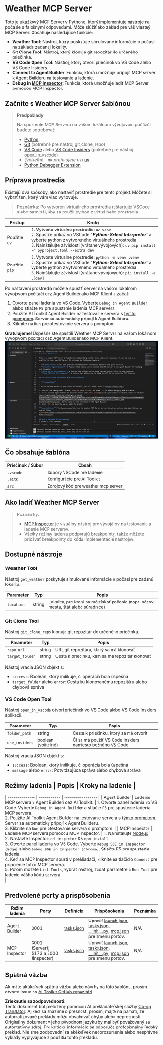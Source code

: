 <!--
CO_OP_TRANSLATOR_METADATA:
{
  "original_hash": "a3f252a62f059360855de5331a575898",
  "translation_date": "2025-07-14T09:02:49+00:00",
  "source_file": "10-StreamliningAIWorkflowsBuildingAnMCPServerWithAIToolkit/lab4/code/github_mcp_server/README.md",
  "language_code": "sk"
}
-->
# Weather MCP Server

Toto je ukážkový MCP Server v Pythone, ktorý implementuje nástroje na počasie s falošnými odpoveďami. Môže slúžiť ako základ pre váš vlastný MCP Server. Obsahuje nasledujúce funkcie:

- **Weather Tool**: Nástroj, ktorý poskytuje simulované informácie o počasí na základe zadanej lokality.
- **Git Clone Tool**: Nástroj, ktorý klonuje git repozitár do určeného priečinka.
- **VS Code Open Tool**: Nástroj, ktorý otvorí priečinok vo VS Code alebo VS Code Insiders.
- **Connect to Agent Builder**: Funkcia, ktorá umožňuje pripojiť MCP server k Agent Builderu na testovanie a ladenie.
- **Debug in [MCP Inspector](https://github.com/modelcontextprotocol/inspector)**: Funkcia, ktorá umožňuje ladiť MCP Server pomocou MCP Inspector.

## Začnite s Weather MCP Server šablónou

> **Predpoklady**
>
> Na spustenie MCP Servera na vašom lokálnom vývojovom počítači budete potrebovať:
>
> - [Python](https://www.python.org/)
> - [Git](https://git-scm.com/) (potrebné pre nástroj git_clone_repo)
> - [VS Code](https://code.visualstudio.com/) alebo [VS Code Insiders](https://code.visualstudio.com/insiders/) (potrebné pre nástroj open_in_vscode)
> - (*Voliteľné - ak preferujete uv*) [uv](https://github.com/astral-sh/uv)
> - [Python Debugger Extension](https://marketplace.visualstudio.com/items?itemName=ms-python.debugpy)

## Príprava prostredia

Existujú dva spôsoby, ako nastaviť prostredie pre tento projekt. Môžete si vybrať ten, ktorý vám viac vyhovuje.

> Poznámka: Po vytvorení virtuálneho prostredia reštartujte VSCode alebo terminál, aby sa použil python z virtuálneho prostredia.

| Prístup | Kroky |
| -------- | ----- |
| Použitie `uv` | 1. Vytvorte virtuálne prostredie: `uv venv` <br>2. Spustite príkaz vo VSCode "***Python: Select Interpreter***" a vyberte python z vytvoreného virtuálneho prostredia <br>3. Nainštalujte závislosti (vrátane vývojových): `uv pip install -r pyproject.toml --extra dev` |
| Použitie `pip` | 1. Vytvorte virtuálne prostredie: `python -m venv .venv` <br>2. Spustite príkaz vo VSCode "***Python: Select Interpreter***" a vyberte python z vytvoreného virtuálneho prostredia<br>3. Nainštalujte závislosti (vrátane vývojových): `pip install -e .[dev]` |

Po nastavení prostredia môžete spustiť server na vašom lokálnom vývojovom počítači cez Agent Builder ako MCP Klient a začať:
1. Otvorte panel ladenia vo VS Code. Vyberte `Debug in Agent Builder` alebo stlačte `F5` pre spustenie ladenia MCP servera.
2. Použite AI Toolkit Agent Builder na testovanie servera s [týmto promptom](../../../../../../../../../../open_prompt_builder). Server sa automaticky pripojí k Agent Builderu.
3. Kliknite na `Run` pre otestovanie servera s promptom.

**Gratulujeme**! Úspešne ste spustili Weather MCP Server na vašom lokálnom vývojovom počítači cez Agent Builder ako MCP Klient.
![DebugMCP](https://raw.githubusercontent.com/microsoft/windows-ai-studio-templates/refs/heads/dev/mcpServers/mcp_debug.gif)

## Čo obsahuje šablóna

| Priečinok / Súbor | Obsah                                      |
| ----------------- | ------------------------------------------ |
| `.vscode`         | Súbory VSCode pre ladenie                   |
| `.aitk`           | Konfigurácie pre AI Toolkit                  |
| `src`             | Zdrojový kód pre weather mcp server          |

## Ako ladiť Weather MCP Server

> Poznámky:
> - [MCP Inspector](https://github.com/modelcontextprotocol/inspector) je vizuálny nástroj pre vývojárov na testovanie a ladenie MCP serverov.
> - Všetky režimy ladenia podporujú breakpointy, takže môžete pridávať breakpointy do kódu implementácie nástrojov.

## Dostupné nástroje

### Weather Tool
Nástroj `get_weather` poskytuje simulované informácie o počasí pre zadanú lokalitu.

| Parameter | Typ | Popis |
| --------- | --- | ------ |
| `location` | string | Lokalita, pre ktorú sa má získať počasie (napr. názov mesta, štát alebo súradnice) |

### Git Clone Tool
Nástroj `git_clone_repo` klonuje git repozitár do určeného priečinka.

| Parameter | Typ | Popis |
| --------- | --- | ------ |
| `repo_url` | string | URL git repozitára, ktorý sa má klonovať |
| `target_folder` | string | Cesta k priečinku, kam sa má repozitár klonovať |

Nástroj vracia JSON objekt s:
- `success`: Boolean, ktorý indikuje, či operácia bola úspešná
- `target_folder` alebo `error`: Cesta ku klonovanému repozitáru alebo chybová správa

### VS Code Open Tool
Nástroj `open_in_vscode` otvorí priečinok vo VS Code alebo VS Code Insiders aplikácii.

| Parameter | Typ | Popis |
| --------- | --- | ------ |
| `folder_path` | string | Cesta k priečinku, ktorý sa má otvoriť |
| `use_insiders` | boolean (voliteľné) | Či sa má použiť VS Code Insiders namiesto bežného VS Code |

Nástroj vracia JSON objekt s:
- `success`: Boolean, ktorý indikuje, či operácia bola úspešná
- `message` alebo `error`: Potvrdzujúca správa alebo chybová správa

## Režimy ladenia | Popis | Kroky na ladenie |
| -------------- | ----------- | ----------------- |
| Agent Builder | Ladenie MCP servera v Agent Builderi cez AI Toolkit. | 1. Otvorte panel ladenia vo VS Code. Vyberte `Debug in Agent Builder` a stlačte `F5` pre spustenie ladenia MCP servera.<br>2. Použite AI Toolkit Agent Builder na testovanie servera s [týmto promptom](../../../../../../../../../../open_prompt_builder). Server sa automaticky pripojí k Agent Builderu.<br>3. Kliknite na `Run` pre otestovanie servera s promptom. |
| MCP Inspector | Ladenie MCP servera pomocou MCP Inspector. | 1. Nainštalujte [Node.js](https://nodejs.org/)<br>2. Nastavte Inspector: `cd inspector` && `npm install` <br>3. Otvorte panel ladenia vo VS Code. Vyberte `Debug SSE in Inspector (Edge)` alebo `Debug SSE in Inspector (Chrome)`. Stlačte F5 pre spustenie ladenia.<br>4. Keď sa MCP Inspector spustí v prehliadači, kliknite na tlačidlo `Connect` pre pripojenie tohto MCP servera.<br>5. Potom môžete `List Tools`, vybrať nástroj, zadať parametre a `Run Tool` pre ladenie vášho kódu servera.<br> |

## Predvolené porty a prispôsobenia

| Režim ladenia | Porty | Definície | Prispôsobenia | Poznámka |
| ------------- | ----- | --------- | ------------- | -------- |
| Agent Builder | 3001 | [tasks.json](../../../../../../10-StreamliningAIWorkflowsBuildingAnMCPServerWithAIToolkit/lab4/code/github_mcp_server/.vscode/tasks.json) | Upraviť [launch.json](../../../../../../10-StreamliningAIWorkflowsBuildingAnMCPServerWithAIToolkit/lab4/code/github_mcp_server/.vscode/launch.json), [tasks.json](../../../../../../10-StreamliningAIWorkflowsBuildingAnMCPServerWithAIToolkit/lab4/code/github_mcp_server/.vscode/tasks.json), [\_\_init\_\_.py](../../../../../../10-StreamliningAIWorkflowsBuildingAnMCPServerWithAIToolkit/lab4/code/github_mcp_server/src/__init__.py), [mcp.json](../../../../../../10-StreamliningAIWorkflowsBuildingAnMCPServerWithAIToolkit/lab4/code/github_mcp_server/.aitk/mcp.json) pre zmenu portov. | N/A |
| MCP Inspector | 3001 (Server); 5173 a 3000 (Inspector) | [tasks.json](../../../../../../10-StreamliningAIWorkflowsBuildingAnMCPServerWithAIToolkit/lab4/code/github_mcp_server/.vscode/tasks.json) | Upraviť [launch.json](../../../../../../10-StreamliningAIWorkflowsBuildingAnMCPServerWithAIToolkit/lab4/code/github_mcp_server/.vscode/launch.json), [tasks.json](../../../../../../10-StreamliningAIWorkflowsBuildingAnMCPServerWithAIToolkit/lab4/code/github_mcp_server/.vscode/tasks.json), [\_\_init\_\_.py](../../../../../../10-StreamliningAIWorkflowsBuildingAnMCPServerWithAIToolkit/lab4/code/github_mcp_server/src/__init__.py), [mcp.json](../../../../../../10-StreamliningAIWorkflowsBuildingAnMCPServerWithAIToolkit/lab4/code/github_mcp_server/.aitk/mcp.json) pre zmenu portov. | N/A |

## Spätná väzba

Ak máte akúkoľvek spätnú väzbu alebo návrhy na túto šablónu, prosím otvorte issue na [AI Toolkit GitHub repozitári](https://github.com/microsoft/vscode-ai-toolkit/issues)

**Zrieknutie sa zodpovednosti**:  
Tento dokument bol preložený pomocou AI prekladateľskej služby [Co-op Translator](https://github.com/Azure/co-op-translator). Aj keď sa snažíme o presnosť, prosím, majte na pamäti, že automatizované preklady môžu obsahovať chyby alebo nepresnosti. Originálny dokument v jeho pôvodnom jazyku by mal byť považovaný za autoritatívny zdroj. Pre kritické informácie sa odporúča profesionálny ľudský preklad. Nie sme zodpovední za akékoľvek nedorozumenia alebo nesprávne výklady vyplývajúce z použitia tohto prekladu.